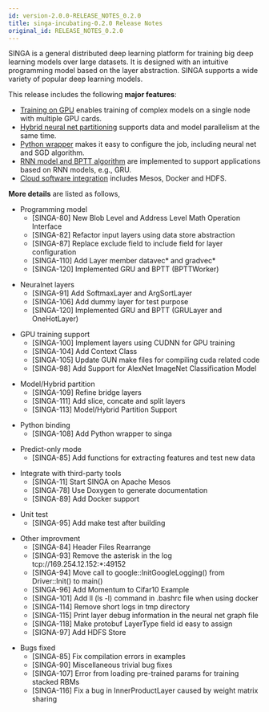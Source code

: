 ```yaml
---
id: version-2.0.0-RELEASE_NOTES_0.2.0
title: singa-incubating-0.2.0 Release Notes
original_id: RELEASE_NOTES_0.2.0
---
```


<!--- Licensed to the Apache Software Foundation (ASF) under one or more contributor license agreements.  See the NOTICE file distributed with this work for additional information regarding copyright ownership.  The ASF licenses this file to you under the Apache License, Version 2.0 (the "License"); you may not use this file except in compliance with the License.  You may obtain a copy of the License at http://www.apache.org/licenses/LICENSE-2.0 Unless required by applicable law or agreed to in writing, software distributed under the License is distributed on an "AS IS" BASIS, WITHOUT WARRANTIES OR CONDITIONS OF ANY KIND, either express or implied.  See the License for the specific language governing permissions and limitations under the License.  -->

SINGA is a general distributed deep learning platform for training big deep learning models over large datasets. It is designed with an intuitive programming model based on the layer abstraction. SINGA supports a wide variety of popular deep learning models.

This release includes the following **major features**:

- [Training on GPU](../docs/gpu.html) enables training of complex models on a single node with multiple GPU cards.
- [Hybrid neural net partitioning](../docs/hybrid.html) supports data and model parallelism at the same time.
- [Python wrapper](../docs/python.html) makes it easy to configure the job, including neural net and SGD algorithm.
- [RNN model and BPTT algorithm](../docs/general-rnn.html) are implemented to support applications based on RNN models, e.g., GRU.
- [Cloud software integration](../docs/distributed-training.md) includes Mesos, Docker and HDFS.

**More details** are listed as follows,

- Programming model
  - [SINGA-80] New Blob Level and Address Level Math Operation Interface
  - [SINGA-82] Refactor input layers using data store abstraction
  - [SINGA-87] Replace exclude field to include field for layer configuration
  - [SINGA-110] Add Layer member datavec* and gradvec*
  - [SINGA-120] Implemented GRU and BPTT (BPTTWorker)

* Neuralnet layers
  - [SINGA-91] Add SoftmaxLayer and ArgSortLayer
  - [SINGA-106] Add dummy layer for test purpose
  - [SINGA-120] Implemented GRU and BPTT (GRULayer and OneHotLayer)

- GPU training support
  - [SINGA-100] Implement layers using CUDNN for GPU training
  - [SINGA-104] Add Context Class
  - [SINGA-105] Update GUN make files for compiling cuda related code
  - [SINGA-98] Add Support for AlexNet ImageNet Classification Model

* Model/Hybrid partition
  - [SINGA-109] Refine bridge layers
  - [SINGA-111] Add slice, concate and split layers
  - [SINGA-113] Model/Hybrid Partition Support

- Python binding
  - [SINGA-108] Add Python wrapper to singa

* Predict-only mode
  - [SINGA-85] Add functions for extracting features and test new data

- Integrate with third-party tools
  - [SINGA-11] Start SINGA on Apache Mesos
  - [SINGA-78] Use Doxygen to generate documentation
  - [SINGA-89] Add Docker support

* Unit test
  - [SINGA-95] Add make test after building

- Other improvment
  - [SINGA-84] Header Files Rearrange
  - [SINGA-93] Remove the asterisk in the log tcp://169.254.12.152:\*:49152
  - [SINGA-94] Move call to google::InitGoogleLogging() from Driver::Init() to main()
  - [SINGA-96] Add Momentum to Cifar10 Example
  - [SINGA-101] Add ll (ls -l) command in .bashrc file when using docker
  - [SINGA-114] Remove short logs in tmp directory
  - [SINGA-115] Print layer debug information in the neural net graph file
  - [SINGA-118] Make protobuf LayerType field id easy to assign
  - [SIGNA-97] Add HDFS Store

* Bugs fixed
  - [SINGA-85] Fix compilation errors in examples
  - [SINGA-90] Miscellaneous trivial bug fixes
  - [SINGA-107] Error from loading pre-trained params for training stacked RBMs
  - [SINGA-116] Fix a bug in InnerProductLayer caused by weight matrix sharing
